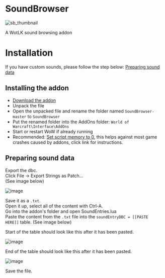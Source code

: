 # SoundBrowser
  
![sb_thumbnail](https://user-images.githubusercontent.com/97316608/213938141-4501318a-5f82-4491-942b-6bee521aba67.png)  
  
A WotLK sound browsing addon  
  
# Installation
  
If you have custom sounds, please follow the step below: [Preparing sound data](https://github.com/Fiurs-Hearth/SoundBrowser/edit/master/README.md#preparing-sound-data)  
  
## Installing the addon  
* [Download the addon](https://github.com/Fiurs-Hearth/SoundBrowser/archive/refs/heads/master.zip)
* Unpack the file
* Open the unpacked file and rename the folder named `SoundBrowser-master` to `SoundBrowser`
* Put the renamed folder into the AddOns folder: `World of Warcraft\Interface\AddOns`
* Start or restart WoW if already running 
* Recommended: [Set script memory to 0](https://imgur.com/a/V65UiKd), this helps against most game crashes caused by addons, click link for instructions.
  
## Preparing sound data  
  
Export the dbc.  
Click File -> Export Strings as Patch...  
(See image below)  
  
![image](https://user-images.githubusercontent.com/97316608/213922538-12f98450-7d3a-443b-8aa7-29bbca56c30e.png)  
  
Save it as a `.txt`.  
Open it up, select all of the content with Ctrl-A.  
Go into the addon's folder and open SoundEntries.lua  
Paste the content from the `.txt` file into the `soundEntryDBC = [[PASTE HERE]]` table. (See image below)  
  
Start of the table should look like this after it has been pasted.  
  
![image](https://user-images.githubusercontent.com/97316608/213922714-b3e8224e-c8ef-4689-affd-9d7ced83a7f8.png)  
  
End of the table should look like this after it has been pasted.  
  
![image](https://user-images.githubusercontent.com/97316608/213922982-31ceb211-8dd4-404d-9be4-d91f277a3793.png)  
  
Save the file.  

